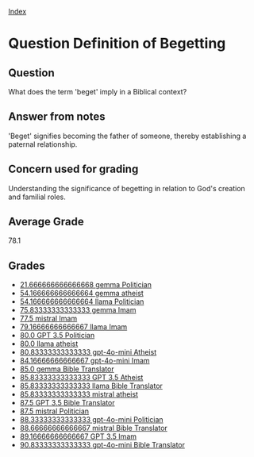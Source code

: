 
[Index](../../index.md)
# Question Definition of Begetting
## Question
What does the term 'beget' imply in a Biblical context?

## Answer from notes
'Beget' signifies becoming the father of someone, thereby establishing a paternal relationship.

## Concern used for grading
Understanding the significance of begetting in relation to God's creation and familial roles.

## Average Grade
78.1

## Grades
 * [21.666666666666668 gemma Politician](../answers/gemma_Politician/Definition_of_Begetting.md)
 * [54.166666666666664 gemma atheist](../answers/gemma_atheist/Definition_of_Begetting.md)
 * [54.166666666666664 llama Politician](../answers/llama_Politician/Definition_of_Begetting.md)
 * [75.83333333333333 gemma Imam](../answers/gemma_Imam/Definition_of_Begetting.md)
 * [77.5 mistral Imam](../answers/mistral_Imam/Definition_of_Begetting.md)
 * [79.16666666666667 llama Imam](../answers/llama_Imam/Definition_of_Begetting.md)
 * [80.0 GPT 3.5 Politician](../answers/GPT_3.5_Politician/Definition_of_Begetting.md)
 * [80.0 llama atheist](../answers/llama_atheist/Definition_of_Begetting.md)
 * [80.83333333333333 gpt-4o-mini Atheist](../answers/gpt-4o-mini_Atheist/Definition_of_Begetting.md)
 * [84.16666666666667 gpt-4o-mini Imam](../answers/gpt-4o-mini_Imam/Definition_of_Begetting.md)
 * [85.0 gemma Bible Translator](../answers/gemma_Bible_Translator/Definition_of_Begetting.md)
 * [85.83333333333333 GPT 3.5 Atheist](../answers/GPT_3.5_Atheist/Definition_of_Begetting.md)
 * [85.83333333333333 llama Bible Translator](../answers/llama_Bible_Translator/Definition_of_Begetting.md)
 * [85.83333333333333 mistral atheist](../answers/mistral_atheist/Definition_of_Begetting.md)
 * [87.5 GPT 3.5 Bible Translator](../answers/GPT_3.5_Bible_Translator/Definition_of_Begetting.md)
 * [87.5 mistral Politician](../answers/mistral_Politician/Definition_of_Begetting.md)
 * [88.33333333333333 gpt-4o-mini Politician](../answers/gpt-4o-mini_Politician/Definition_of_Begetting.md)
 * [88.66666666666667 mistral Bible Translator](../answers/mistral_Bible_Translator/Definition_of_Begetting.md)
 * [89.16666666666667 GPT 3.5 Imam](../answers/GPT_3.5_Imam/Definition_of_Begetting.md)
 * [90.83333333333333 gpt-4o-mini Bible Translator](../answers/gpt-4o-mini_Bible_Translator/Definition_of_Begetting.md)
